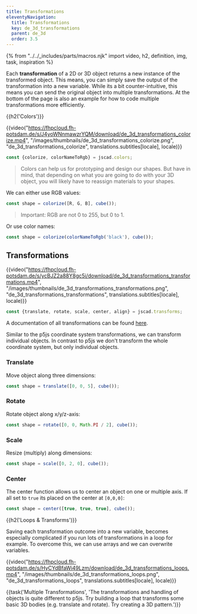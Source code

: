 ```yaml
---
title: Transformations
eleventyNavigation:
  title: Transformations
  key: de_3d_transformations
  parent: de_3d
  order: 3.5
---
```


{% from "../../_includes/parts/macros.njk" import video, h2, definition, img, task, inspiration %}

Each **transformation** of a 2D or 3D object returns a new instance of the transformed object. This means, you can simply save the output of the transformation into a new variable. While its a bit counter-intuitive, this means you can send the original object into multiple transformations. At the bottom of the page is also an example for how to code multiple transformations more efficiently.

{{h2('Colors')}}

{{video("https://fhpcloud.fh-potsdam.de/s/J4yoWNnmawzrYQM/download/de_3d_transformations_colorize.mp4", "/images/thumbnails/de_3d_transformations_colorize.png", "de_3d_transformations_colorize", translations.subtitles[locale], locale)}}

<!--
de: https://fhpcloud.fh-potsdam.de/s/48gsXjqzbbLxGmz
en: https://fhpcloud.fh-potsdam.de/s/J4yoWNnmawzrYQM
-->

```js
const {colorize, colorNameToRgb} = jscad.colors;
```

> Colors can help us for prototyping and design our shapes. But have in mind, that depending on what you are going to do with your 3D object, you will likely have to reassign materials to your shapes.

We can either use RGB values:

```js
const shape = colorize([R, G, B], cube());
```

> Important: RGB are not 0 to 255, but 0 to 1.

Or use color names:

```js
const shape = colorize(colorNameToRgb('black'), cube());
```

## Transformations

{{video("https://fhpcloud.fh-potsdam.de/s/ycBJZ2a88Y8gc5i/download/de_3d_transformations_transformations.mp4", "/images/thumbnails/de_3d_transformations_transformations.png", "de_3d_transformations_transformations", translations.subtitles[locale], locale)}}

<!--
de: https://fhpcloud.fh-potsdam.de/s/QPkkPMNra3GcfJT
en: https://fhpcloud.fh-potsdam.de/s/ycBJZ2a88Y8gc5i
-->

```js
const {translate, rotate, scale, center, align} = jscad.transforms;
```


A documentation of all transformations can be found [here](https://openjscad.xyz/docs/module-modeling_transforms.html).

Similar to the p5js coordinate system transformations, we can transform individual objects. In contrast to p5js we don't transform the whole coordinate system, but only individual objects.

### Translate

Move object along three dimensions:

```js
const shape = translate([0, 0, 5], cube());
```

### Rotate

Rotate object along x/y/z-axis:

```js
const shape = rotate([0, 0, Math.PI / 2], cube());
```

### Scale

Resize (multiply) along dimensions:

```js
const shape = scale([0, 2, 0], cube());
```

### Center

The center function allows us to center an object on one or multiple axis. If all set to `true` its placed on the center at `[0,0,0]`:

```js
const shape = center([true, true, true], cube());
```

{{h2('Loops & Transforms')}}

Saving each transformation outcome into a new variable, becomes especially complicated if you run lots of transformations in a loop for example. To overcome this, we can use arrays and we can overwrite variables.

{{video("https://fhpcloud.fh-potsdam.de/s/HyCYdBfaWi49Lzm/download/de_3d_transformations_loops.mp4", "/images/thumbnails/de_3d_transformations_loops.png", "de_3d_transformations_loops", translations.subtitles[locale], locale)}}

<!--
de: https://fhpcloud.fh-potsdam.de/s/3gpzE9x3CiHFySf
en: https://fhpcloud.fh-potsdam.de/s/HyCYdBfaWi49Lzm
-->

{{task('Multiple Transformations', 'The transformations and handling of objects is quite different to p5js. Try building a loop that transforms some basic 3D bodies (e.g. translate and rotate). Try creating a 3D pattern.')}}